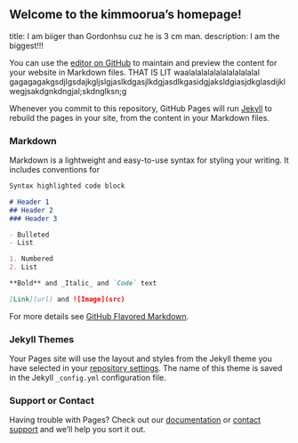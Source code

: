## Welcome to the kimmoorua’s homepage!
title: I am biiger than Gordonhsu cuz he is 3 cm man.
description: I am the biggest!!!

You can use the [editor on GitHub](https://github.com/kimmoorua/kimmoorua.github.io/edit/master/README.md) to maintain and preview the content for your website in Markdown files. THAT IS LIT waalalalalalalalalalalalal
gagagagakgsdjlgsdajkgljslgjaslkdgasjlkdgjasdlkgasidgjaksldgiasjdkglasdijklwegjsakdgnkdngjal;skdnglksn;g

Whenever you commit to this repository, GitHub Pages will run [Jekyll](https://jekyllrb.com/) to rebuild the pages in your site, from the content in your Markdown files.

### Markdown

Markdown is a lightweight and easy-to-use syntax for styling your writing. It includes conventions for

```markdown
Syntax highlighted code block

# Header 1
## Header 2
### Header 3

- Bulleted
- List

1. Numbered
2. List

**Bold** and _Italic_ and `Code` text

[Link](url) and ![Image](src)
```

For more details see [GitHub Flavored Markdown](https://guides.github.com/features/mastering-markdown/).

### Jekyll Themes

Your Pages site will use the layout and styles from the Jekyll theme you have selected in your [repository settings](https://github.com/kimmoorua/kimmoorua.github.io/settings). The name of this theme is saved in the Jekyll `_config.yml` configuration file.

### Support or Contact

Having trouble with Pages? Check out our [documentation](https://help.github.com/categories/github-pages-basics/) or [contact support](https://github.com/contact) and we’ll help you sort it out.

